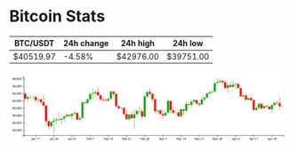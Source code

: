 # Bitcoin Stats

BTC/USDT|24h change|24h high|24h low|
|---|---|---|---|
|$40519.97|-4.58%|$42976.00|$39751.00|

<img src="./chart.svg">
